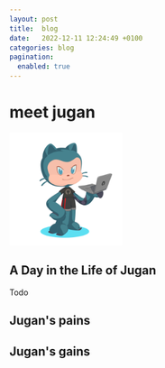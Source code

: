 ```yaml
---
layout: post
title:  blog
date:   2022-12-11 12:24:49 +0100
categories: blog
pagination: 
  enabled: true
--- 
```


# meet jugan
<img src="../JuMJ.PNG" width="200" height="200">

## A Day in the Life of Jugan

Todo

## Jugan's pains

## Jugan's gains
